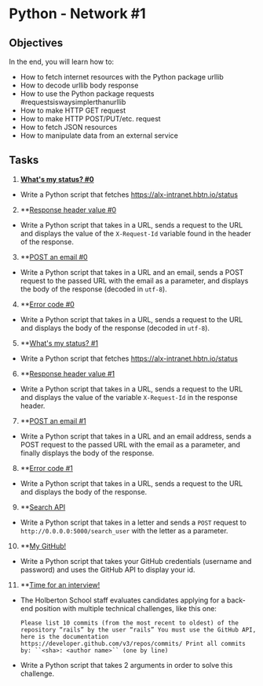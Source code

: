 # Python - Network #1

## Objectives

In the end, you will learn how to:

* How to fetch internet resources with the Python package urllib
* How to decode urllib body response
* How to use the Python package requests #requestsiswaysimplerthanurllib
* How to make HTTP GET request
* How to make HTTP POST/PUT/etc. request
* How to fetch JSON resources
* How to manipulate data from an external service

## Tasks
1. **[What's my status? #0](./0-hbtn_status.py)**
  - Write a Python script that fetches https://alx-intranet.hbtn.io/status

2. **[Response header value #0](./1-hbtn_header.py)
  - Write a Python script that takes in a URL, sends a request to the URL and displays the value of the `X-Request-Id` variable found in the header of the response.

3. **[POST an email #0](./2-post_email.py)
  - Write a Python script that takes in a URL and an email, sends a POST request to the passed URL with the email as a parameter, and displays the body of the response (decoded in `utf-8`).

4. **[Error code #0](./3-error_code.py)
  - Write a Python script that takes in a URL, sends a request to the URL and displays the body of the response (decoded in `utf-8`).

5. **[What's my status? #1](./4-hbtn_status.py)
  - Write a Python script that fetches https://alx-intranet.hbtn.io/status

6. **[Response header value #1](./5-hbtn_header.py)
  - Write a Python script that takes in a URL, sends a request to the URL and displays the value of the variable `X-Request-Id` in the response header.
 
7. **[POST an email #1](./6-post_email.py)
  - Write a Python script that takes in a URL and an email address, sends a POST request to the passed URL with the email as a parameter, and finally displays the body of the response.
 
8. **[Error code #1](./7-error_code.py)
  - Write a Python script that takes in a URL, sends a request to the URL and displays the body of the response.

9. **[Search API](./8-json_api.py)
  - Write a Python script that takes in a letter and sends a `POST` request to `http://0.0.0.0:5000/search_user` with the letter as a parameter.

10. **[My GitHub!](./10-my_github.py)
  - Write a Python script that takes your GitHub credentials (username and password) and uses the GitHub API to display your id.

11. **[Time for an interview!](./100-github_commits.py)
  - The Holberton School staff evaluates candidates applying for a back-end position with multiple technical challenges, like this one:

    `Please list 10 commits (from the most recent to oldest) of the repository “rails” by the user “rails”
    You must use the GitHub API, here is the documentation https://developer.github.com/v3/repos/commits/
    Print all commits by: ``<sha>: <author name>`` (one by line)`
    
  - Write a Python script that takes 2 arguments in order to solve this challenge.
